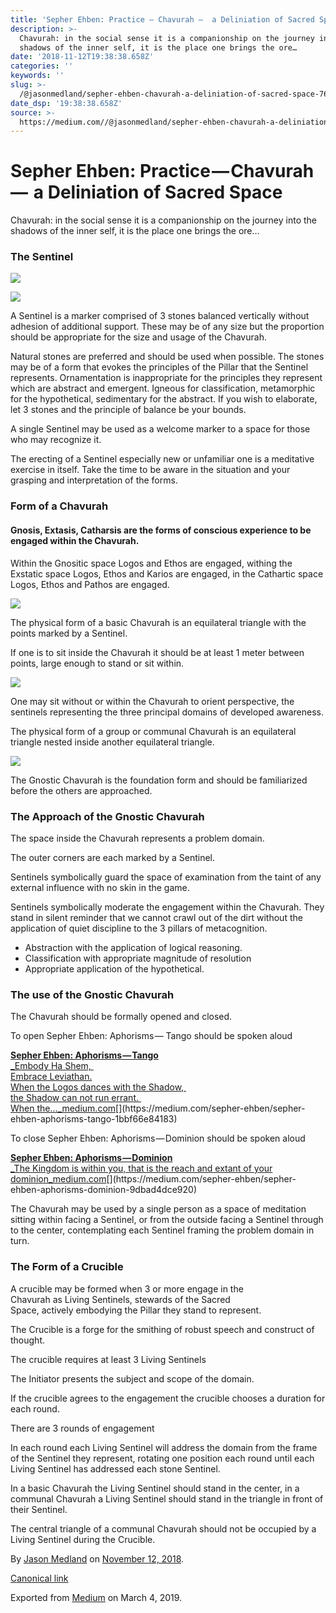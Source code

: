 ```yaml
---
title: 'Sepher Ehben: Practice — Chavurah —  a Deliniation of Sacred Space'
description: >-
  Chavurah: in the social sense it is a companionship on the journey into the
  shadows of the inner self, it is the place one brings the ore…
date: '2018-11-12T19:38:38.658Z'
categories: ''
keywords: ''
slug: >-
  /@jasonmedland/sepher-ehben-chavurah-a-deliniation-of-sacred-space-76d2c5bbe37a
date_dsp: '19:38:38.658Z'
source: >-
  https://medium.com//@jasonmedland/sepher-ehben-chavurah-a-deliniation-of-sacred-space-76d2c5bbe37a
---
```


# Sepher Ehben: Practice — Chavurah —  a Deliniation of Sacred Space

Chavurah: in the social sense it is a companionship on the journey into the shadows of the inner self, it is the place one brings the ore…

### The Sentinel

![](https://cdn-images-1.medium.com/max/800/1*ikoVJoLyulDqvDQNvQswyg.jpeg)

![](https://cdn-images-1.medium.com/max/600/1*MZXnagMk1_5BnagZsX5ltA.jpeg)

A Sentinel is a marker comprised of 3 stones balanced vertically without adhesion of additional support. These may be of any size but the proportion should be appropriate for the size and usage of the Chavurah.

Natural stones are preferred and should be used when possible. The stones may be of a form that evokes the principles of the Pillar that the Sentinel represents. Ornamentation is inappropriate for the principles they represent which are abstract and emergent. Igneous for classification, metamorphic for the hypothetical, sedimentary for the abstract. If you wish to elaborate, let 3 stones and the principle of balance be your bounds.

A single Sentinel may be used as a welcome marker to a space for those who may recognize it.

The erecting of a Sentinel especially new or unfamiliar one is a meditative exercise in itself. Take the time to be aware in the situation and your grasping and interpretation of the forms.

### Form of a Chavurah

#### Gnosis, Extasis, Catharsis are the forms of conscious experience to be engaged within the Chavurah.

Within the Gnositic space Logos and Ethos are engaged, withing the Exstatic space Logos, Ethos and Karios are engaged, in the Cathartic space Logos, Ethos and Pathos are engaged.

![](https://cdn-images-1.medium.com/max/800/1*m5wYCqbQVLtxXigPqeX6Mw.png)

The physical form of a basic Chavurah is an equilateral triangle with the points marked by a Sentinel.

If one is to sit inside the Chavurah it should be at least 1 meter between points, large enough to stand or sit within.

![](https://cdn-images-1.medium.com/max/800/1*jljsbWPSpgnCJmXLjC6iXA.jpeg)

One may sit without or within the Chavurah to orient perspective, the sentinels representing the three principal domains of developed awareness.

The physical form of a group or communal Chavurah is an equilateral triangle nested inside another equilateral triangle.

![](https://cdn-images-1.medium.com/max/800/1*tjFNhIJ4PBcI8hF-jbpQZQ.jpeg)

The Gnostic Chavurah is the foundation form and should be familiarized before the others are approached.

### The Approach of the Gnostic Chavurah

The space inside the Chavurah represents a problem domain.

The outer corners are each marked by a Sentinel.

Sentinels symbolically guard the space of examination from the taint of any external influence with no skin in the game.

Sentinels symbolically moderate the engagement within the Chavurah. They stand in silent reminder that we cannot crawl out of the dirt without the application of quiet discipline to the 3 pillars of metacognition.

*   Abstraction with the application of logical reasoning.
*   Classification with appropriate magnitude of resolution
*   Appropriate application of the hypothetical.

### The use of the Gnostic Chavurah

The Chavurah should be formally opened and closed.

To open Sepher Ehben: Aphorisms — Tango should be spoken aloud

[**Sepher Ehben: Aphorisms — Tango**  
_Embody Ha Shem,   
Embrace Leviathan.  
When the Logos dances with the Shadow,   
the Shadow can not run errant.   
When the…_medium.com](https://medium.com/sepher-ehben/sepher-ehben-aphorisms-tango-1bbf66e84183 "https://medium.com/sepher-ehben/sepher-ehben-aphorisms-tango-1bbf66e84183")[](https://medium.com/sepher-ehben/sepher-ehben-aphorisms-tango-1bbf66e84183)

To close Sepher Ehben: Aphorisms — Dominion should be spoken aloud

[**Sepher Ehben: Aphorisms — Dominion**  
_The Kingdom is within you, that is the reach and extant of your dominion_medium.com](https://medium.com/sepher-ehben/sepher-ehben-aphorisms-dominion-9dbad4dce920 "https://medium.com/sepher-ehben/sepher-ehben-aphorisms-dominion-9dbad4dce920")[](https://medium.com/sepher-ehben/sepher-ehben-aphorisms-dominion-9dbad4dce920)

The Chavurah may be used by a single person as a space of meditation sitting within facing a Sentinel, or from the outside facing a Sentinel through to the center, contemplating each Sentinel framing the problem domain in turn.

### The Form of a Crucible

A crucible may be formed when 3 or more engage in the Chavurah as Living Sentinels, stewards of the Sacred Space, actively embodying the Pillar they stand to represent.

The Crucible is a forge for the smithing of robust speech and construct of thought.

The crucible requires at least 3 Living Sentinels

The Initiator presents the subject and scope of the domain.

If the crucible agrees to the engagement the crucible chooses a duration for each round.

There are 3 rounds of engagement

In each round each Living Sentinel will address the domain from the frame of the Sentinel they represent, rotating one position each round until each Living Sentinel has addressed each stone Sentinel.

In a basic Chavurah the Living Sentinel should stand in the center, in a communal Chavurah a Living Sentinel should stand in the triangle in front of their Sentinel.

The central triangle of a communal Chavurah should not be occupied by a Living Sentinel during the Crucible.

By [Jason Medland](https://medium.com/@jasonmedland) on [November 12, 2018](https://medium.com/p/76d2c5bbe37a).

[Canonical link](https://medium.com/@jasonmedland/sepher-ehben-chavurah-a-deliniation-of-sacred-space-76d2c5bbe37a)

Exported from [Medium](https://medium.com) on March 4, 2019.